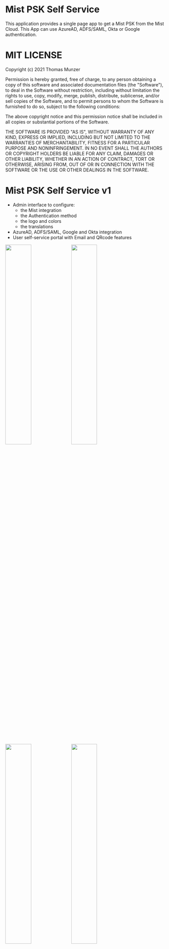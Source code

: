 # Mist PSK Self Service
This application provides a single page app to get a Mist PSK from the Mist Cloud. This App can use AzureAD, ADFS/SAML, Okta or Google authentication.

# MIT LICENSE

Copyright (c) 2021 Thomas Munzer

Permission is hereby granted, free of charge, to any person obtaining a copy of this software and associated documentation files (the "Software"), to deal in the Software without restriction, including without limitation the rights to use, copy, modify, merge, publish, distribute, sublicense, and/or sell copies of the Software, and to permit persons to whom the Software is furnished to do so, subject to the following conditions:

The above copyright notice and this permission notice shall be included in all copies or substantial portions of the Software.

THE SOFTWARE IS PROVIDED "AS IS", WITHOUT WARRANTY OF ANY KIND, EXPRESS OR IMPLIED, INCLUDING BUT NOT LIMITED TO THE WARRANTIES OF MERCHANTABILITY, FITNESS FOR A PARTICULAR PURPOSE AND NONINFRINGEMENT. IN NO EVENT SHALL THE AUTHORS OR COPYRIGHT HOLDERS BE LIABLE FOR ANY CLAIM, DAMAGES OR OTHER LIABILITY, WHETHER IN AN ACTION OF CONTRACT, TORT OR OTHERWISE, ARISING FROM, OUT OF OR IN CONNECTION WITH THE SOFTWARE OR THE USE OR OTHER DEALINGS IN THE SOFTWARE.


# Mist PSK Self Service v1
* Admin interface to configure:
  * the Mist integration 
  * the Authentication method
  * the logo and colors 
  * the translations
* AzureAD, ADFS/SAML, Google and Okta integration
* User self-service portal with Email and QRcode features

<div>
<img src="__readme_img/login_1.png" width="40%">
<img src="__readme_img/login_2.png" width="40%">
</div>
<div>
<img src="__readme_img/portal_1.png" width="40%">
<img src="__readme_img/portal_2.png" width="40%">
</div>

# Install
This Reference Application can be used as a standalone Application, or it can be deployed as a Docker Image (recommanded).

## Deploy the Docker version (recommanded)
This application is available as a [Docker Image](https://hub.docker.com/repository/docker/tmunzer/mpss). The Dockerfile is also available if you want top build it on your own.

### Run the Docker version
`   docker create -v  <path_to_config.js>/config.js:/app/config.js:ro --link <mongoDB_container_name>:mongo --name="<container_name>" -p 3000:80 tmunzer/mpss`

### Configure the Docker version
Configuration can be done through the config file. An example of the `config.js` file can be found in `src/config_example.js`. Then, you just need to link the `config.js` file to `/app/config.js` in you container.

You can also use environment variables to configure the app:

Variable Name | Type | Default Value | Comment 
------------- | ---- | ------------- | ------- 
NODE_HOSTNAME | string | null | Server FQDN. Used to forge the url. |
NODE_PORT | int | 3000 | TCP Port used for HTTP |
NODE_HTTPS | boolean | false | enable HTTPS in Node. require `NODE_HTTPS_CERT` and `NODE_HTTPS_KEY` |
NODE_PORT_HTTPS | int | 3443 | TCP Port used for HTTPS.. Only used if `NODE_HTTPS == true` |
NODE_HTTPS_CERT | string | null | certificate file name for HTTPS. The certificate file must be placed inside the `src/certs/` folder |
NODE_HTTPS_KEY | string | null | certificate key file name for HTTPS. The certificate key file must be placed inside the `src/certs/` folder |
MONGO_HOSTNAME | string | null | Mongo server hostname |
MONGO_DB | string | mpss | Mongo Database name |
MONGO_USER | string | null | If the Mongo server require authentication |
MONGO_PASSWORD | string | null | If the Mongo server require authentication |
MONGO_ENC_KEY | string | null | Used to encrypt the data stored inside the Mongo DB. If not set, the data will be store in cleartext. Can be generated with `openssl rand -base64 32` command |
MONGO_SIG_KEY | string | null | Used to encrypt the data stored inside the Mongo DB. If not set, the data will be store in cleartext. Can be generated with `openssl rand -base64 64` command |
SMTP_HOSTNAME | string | null | SMTP server FQDN or IP Address |
SMTP_PORT | int | 25 | | 
SMTP_SECURE | boolean | false | indicate NODE to use STARTTLS or SSL/TLS to communicate with the SMTP server |
SMTP_REJECT_UNAUTHORIZED | boolean | true | if `SMTP_SECCUR==true`, reject SMTP Server with invalid certificates |
SMTP_USER | string | null | SMTP user account (if authentication is required) |
SMTP_PASSWORD | string | null | SMTP user password (if authentication is required) |
SMTP_FROM_NAME | string | Wi-Fi Access | Sender name |
SMTP_FROM_EMAIL | string | wi-fi@corp.org | Sender email |
SMTP_SUBJECT | string | Your Personal Wi-Fi access code | |
SMTP_LOGO | string | https://cdn.mist.com/wp-content/uploads/logo.png | URL to the logo to use in the Email |
SMTP_ENABLE_QRCODE | boolean | true | Enable the QRCode function on the portal and in the emails |
GOOGLE_CLIENTID | string | null | Google API Client_ID if Google Auth is used |
GOOGLE_CLIENTSECRET | string | null | Google API Client_Secret if Google Auth is used |

### Permanent storage
This App is storing ADFS/SAML information used for the SSO process. You can use a permanent storage to keep the same settings even if the container is restarting. I will simply show the basic procedure here to use a permanent storage:

1. Create a data directory on a suitable volume on your host system, e.g. /my/own/datadir.

2. Start your app container like this:

```$ docker run --name some-name -v /my/own/datadir:/app/certs -d tmunzer/mpss```

The `-v /my/own/datadir:/app/certs` part of the command mounts the /my/own/datadir directory from the underlying host system as /app/certs inside the container, where Mpss by default will store the certificates.

## Deploy the Standalone Application
This Reference APP is built over NodeJS. 

### Deploy the Application
* Install NodeJS LTS: https://nodejs.org/en/download/.
* Clone this repo.
* Configure the APP settings, in the `src/config.js` file. You will find an example in `src/config_example.js`. With Docker deployment, all the settings can be configured by using Environment Variables (see below)
* Install npm packages (`npm install` from the project folder).
* Start the APP with `npm start` from the `src` folder

### Manage HTTPS at the application level
If you want to use OAuth authentication, the application will need to use HTTPS. To do so, you can use a reverse Proxy (NGINX, Apache, ...) and manage the certificates at the reverse proxy level, or you can configure the app to enable HTTPS. In this case:
* Edit the `config.js` to enable HTTP
* Place you certificate and certificate key in the `src/certs` folder. The certificate and key must be name based on the names configured in the `config.js`file
* Start the APP with `npm start` from the `src` folder

## Security concerns
It is very important to protect your Mongo DB from external access. 

This application needs some critical information to be able to create/delete/retrieve the users' PSK. For example, the application need the Mist API Token, the Mist org_id and Mist site_id. These information can be used by afterward by malicious users to access your Mist Organization.

To protect your data, be sure to:
* Block all the external access to your Mongo DB
* Protect your Mongo DB with authentication

It is also possible to encypt most of the information stored by the application by setting the `MONGO_ENC_KEY` and `MONGO_SIG_KEY` configuration variables (or `encKey` and `sigKey` in the `config.js` file).

### Migrate from unencrypted DB to encrypted DB
** WARNING: Be sure to backup your DB before starting the migration **

If you start to use the application without setting the encription and signature keys, the application already stored some data unencrypted.

You can use the `encrypt_db.js` node script to automatically encrypt the data in your DB. To do so, just configure the encyption and signature keys, start the script (`node ./encypt_db.js` from the `src` folder). If the script ended succesfully, you can start the app again (`npm start`) with the encryption settings set.

